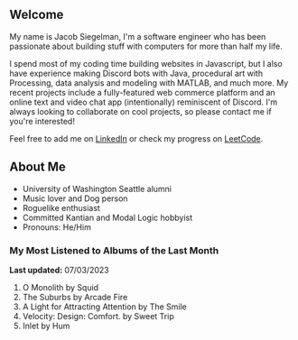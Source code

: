 
## Welcome
My name is Jacob Siegelman, I'm a software engineer who has been passionate about building stuff with computers for more than half my life.

I spend most of my coding time building websites in Javascript, but I also have experience making Discord bots with Java, procedural art with Processing, data analysis and modeling with MATLAB, and much more. My recent projects include a fully-featured web commerce platform and an online text and video chat app (intentionally) reminiscent of Discord. I'm always looking to collaborate on cool projects, so please contact me if you're interested!

Feel free to add me on [LinkedIn](https://www.linkedin.com/in/jacob-siegelman/) or check my progress on [LeetCode](https://leetcode.com/jsiegelman/).

## About Me
- University of Washington Seattle alumni
- Music lover and Dog person
- Roguelike enthusiast
- Committed Kantian and Modal Logic hobbyist
- Pronouns: He/Him

### My Most Listened to Albums of the Last Month
**Last updated:** 07/03/2023 <!-- lfm -->   
1. <!-- lfm -->O Monolith by Squid  
2. <!-- lfm -->The Suburbs by Arcade Fire  
3. <!-- lfm -->A Light for Attracting Attention by The Smile  
4. <!-- lfm -->Velocity: Design: Comfort. by Sweet Trip  
5. <!-- lfm -->Inlet by Hum  
